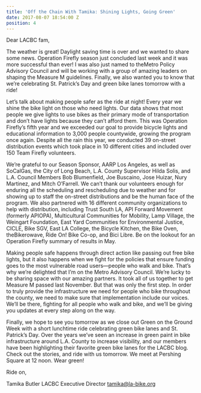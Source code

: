 ```yaml
---
title: 'Off the Chain With Tamika: Shining Lights, Going Green'
date: 2017-08-07 18:54:00 Z
position: 4
---
```


Dear LACBC fam,

The weather is great! Daylight saving time is over and we wanted to share some news. Operation Firefly season just concluded last week  and it was more successful than ever! I was also just named to theMetro Policy Advisory Council and will be working with a group of amazing leaders on shaping the Measure M guidelines. Finally, we also wanted you to know that we’re celebrating St. Patrick’s Day and green bike lanes tomorrow with a ride!

Let’s talk about making people safer as the ride at night! Every year we shine the bike light on those who need lights. Our data shows that most people we give lights to use bikes as their primary mode of transportation and don’t have lights because they can’t afford them. This was Operation Firefly’s fifth year and we exceeded our goal to provide bicycle lights and educational information to 3,000 people countywide, growing the program once again. Despite all the rain this year, we conducted 39 on-street distribution events which took place in 10 different cities and included over 150 Team Firefly volunteers.

We’re grateful to our Season Sponsor, AARP Los Angeles, as well as SoCalGas, the City of Long Beach, L.A. County Supervisor Hilda Solis, and L.A. Council Members Bob Blumenfield, Joe Buscaino, Jose Huizar, Nury Martinez, and Mitch O’Farrell. We can’t thank our volunteers enough for enduring all the scheduling and rescheduling due to weather and for showing up to staff the on-street distributions and be the human face of the program. We also partnered with 16 different community organizations to help with distribution, including Trust South LA, API Forward Movement (formerly APIOPA), Multicultural Communities for Mobility, Lamp Village, the Weingart Foundation, East Yard Communities for Environmental Justice, CICLE, Bike SGV, East LA College, the Bicycle Kitchen, the Bike Oven, theBikerowave, Ride On! Bike Co-op, and Bici Libre. Be on the lookout for an Operation Firefly summary of results in May.

Making people safe happens through direct action like passing out free bike lights, but it also happens when we fight for the policies that ensure funding goes to the most vulnerable road users—people who walk and bike. That’s why we’re delighted that I’m on the Metro Advisory Council.  We’re lucky to be sharing space with our amazing partners. It took all of us together to get Measure M passed last November. But that was only the first step. In order to truly provide the infrastructure we need for people who bike throughout the county, we need to make sure that implementation include our voices. We’ll be there, fighting for all people who walk and bike, and we’ll be giving you updates at every step along on the way.

Finally, we hope to see you tomorrow as we close out Green on the Ground Week with a short lunchtime ride celebrating green bike lanes and St. Patrick’s Day. Over the years we’ve seen an increase in green paint in bike infrastructure around L.A. County to increase visibility, and our members have been highlighting their favorite green bike lanes for the LACBC blog. Check out the stories, and ride with us tomorrow. We meet at Pershing Square at 12 noon. Wear green!

Ride on,

Tamika Butler
LACBC Executive Director
tamika@la-bike.org